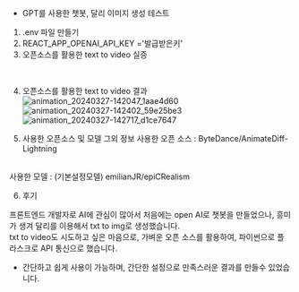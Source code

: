 - GPT를 사용한 챗봇, 달리 이미지 생성 테스트 <br/>
1. .env 파일 만들기 <br/>
2. REACT_APP_OPENAI_API_KEY ='발급받은키'<br/>
3. 오픈소스를 활용한 text to video 실증
<br/>

4. 오픈소스를 활용한 text to video 결과
   <br/>
   ![animation_20240327-142047_1aae4d60](https://github.com/SIM-TOO/Generative_AI_test/assets/130709350/32b42572-97c5-4c02-ba39-9ca8398523ba)
   <br/>
   ![animation_20240327-142402_59e25be3](https://github.com/SIM-TOO/Generative_AI_test/assets/130709350/c685acda-0bcd-40a2-8c6f-6fbc1371e855)
   <br/>
   ![animation_20240327-142717_d1ce7647](https://github.com/SIM-TOO/Generative_AI_test/assets/130709350/80884b58-4f57-4469-b6ef-449a49c20b12)
   <br/>

 5. 사용한 오픈소스 및 모델 그외 정보
사용한 오픈 소스 : ByteDance/AnimateDiff-Lightning
 <br/>
사용한 모델 : (기본설정모델) emilianJR/epiCRealism

6. 후기

프론트엔드 개발자로 AI에 관심이 많아서 처음에는 open AI로 챗봇을 만들었으나, 흥미가 생겨 달리를 이용해서 txt to img로 생성했습니다.
 <br/>
txt to video도 시도하고 싶은 마음으로, 가벼운 오픈 소스를 활용하여, 파이썬으로 플라스크로 API 통신으로 했습니다.
 <br/>
* 간단하고 쉽게 사용이 가능하며, 간단한 설정으로 만족스러운 결과를 만들수 있었습니다.
 <br/>

 
